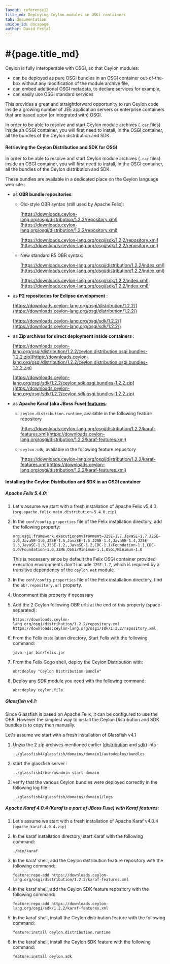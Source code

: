 ```yaml
---
layout: reference12
title_md: Deploying Ceylon modules in OSGi containers
tab: documentation
unique_id: docspage
author: David Festal
---
```


# #{page.title_md}

Ceylon is fully interoperable with OSGI, so that Ceylon modules:
- can be deployed as pure OSGI bundles in an OSGI container out-of-the-box without any modification of the module archive file,
- can embed additional OSGI metadata, to declare services for example,
- can easily use OSGI standard services

This provides a great and straightforward opportunity to run Ceylon code inside a growing number of JEE 
application servers or enterprise containers that are based upon (or integrated with) OSGI.

In order to be able to resolve and start Ceylon module archives (`.car` files) inside an OSGI container, you will first need to install, in the OSGI container, all the bundles of the Ceylon distribution and SDK.

#### Retrieving the Ceylon Distribution and SDK for OSGI

In order to be able to resolve and start Ceylon module archives (`.car` files) inside an OSGI container, you will first need to install, in the OSGI container, all the bundles of the Ceylon distribution and SDK.

These bundles are available in a dedicated place on the Ceylon language web site :

- as __OBR bundle repositories__:
    - Old-style OBR syntax (still used by Apache Felix):
        
        [https://downloads.ceylon-lang.org/osgi/distribution/1.2.2/repository.xml](https://downloads.ceylon-lang.org/osgi/distribution/1.2.2/repository.xml)

        [https://downloads.ceylon-lang.org/osgi/sdk/1.2.2/repository.xml](https://downloads.ceylon-lang.org/osgi/sdk/1.2.2/repository.xml)

    - New standard R5 OBR syntax:
        
        [https://downloads.ceylon-lang.org/osgi/distribution/1.2.2/index.xml](https://downloads.ceylon-lang.org/osgi/distribution/1.2.2/index.xml)
        
        [https://downloads.ceylon-lang.org/osgi/sdk/1.2.2/index.xml](https://downloads.ceylon-lang.org/osgi/sdk/1.2.2/index.xml)

- as __P2 repositories for Eclipse development__ :
  
  [https://downloads.ceylon-lang.org/osgi/distribution/1.2.2/](https://downloads.ceylon-lang.org/osgi/distribution/1.2.2/)

  [https://downloads.ceylon-lang.org/osgi/sdk/1.2.2/](https://downloads.ceylon-lang.org/osgi/sdk/1.2.2/)

- as __Zip archives for direct deployment inside containers__ :
  
  [https://downloads.ceylon-lang.org/osgi/distribution/1.2.2/ceylon.distribution.osgi.bundles-1.2.2.zip](https://downloads.ceylon-lang.org/osgi/distribution/1.2.2/ceylon.distribution.osgi.bundles-1.2.2.zip)
  
  [https://downloads.ceylon-lang.org/osgi/sdk/1.2.2/ceylon.sdk.osgi.bundles-1.2.2.zip](https://downloads.ceylon-lang.org/osgi/sdk/1.2.2/ceylon.sdk.osgi.bundles-1.2.2.zip)

- as __Apache Karaf (aka JBoss Fuse) [features](http://karaf.apache.org/manual/latest/users-guide/provisioning.html)__:
    - `ceylon.distribution.runtime`, available in the following feature repository
    
        [https://downloads.ceylon-lang.org/osgi/distribution/1.2.2/karaf-features.xml](https://downloads.ceylon-lang.org/osgi/distribution/1.2.2/karaf-features.xml)
    
    - `ceylon.sdk`, available in the following feature repository
      
        [https://downloads.ceylon-lang.org/osgi/distribution/1.2.2/karaf-features.xml](https://downloads.ceylon-lang.org/osgi/distribution/1.2.2/karaf-features.xml)

#### Installing the Ceylon Distribution and SDK in an OSGI container

##### Apache Felix 5.4.0:

1. Let's assume we start with a fresh installation of Apache Felix v5.4.0 (`org.apache.felix.main.distribution-5.4.0.zip`)

2. In the `conf/config.properties` file of the Felix installation directory, add the following property:

       org.osgi.framework.executionenvironment=J2SE-1.7,JavaSE-1.7,J2SE-1.6,JavaSE-1.6,J2SE-1.5,JavaSE-1.5,J2SE-1.4,JavaSE-1.4,J2SE-1.3,JavaSE-1.3,J2SE-1.2,,JavaSE-1.2,CDC-1.1/Foundation-1.1,CDC-1.0/Foundation-1.0,J2ME,OSGi/Minimum-1.1,OSGi/Minimum-1.0

   This is necessary since by default the Felix OSGI container provided execution environments don't include `J2SE-1.7`, which is required by a transitive dependency of the `ceylon.net` module.

3. In the `conf/config.properties` file of the Felix installation directory, find the `obr.repository.url` property.

4. Uncomment this property if necessary

5. Add the 2 Ceylon following OBR urls at the end of this property (space-separated):
 
       https://downloads.ceylon-lang.org/osgi/distribution/1.2.2/repository.xml https://downloads.ceylon-lang.org/osgi/sdk/1.2.2/repository.xml

6. From the Felix installation directory, Start Felix with the following command:

       java -jar bin/felix.jar

7. From the Felix Gogo shell, deploy the Ceylon Distribution with:
      
       obr:deploy "Ceylon Distribution Bundle"

8. Deploy any SDK module you need with the following command:
      
       obr:deploy ceylon.file

##### Glassfish v4.1:

Since Glassfish is based on Apache Felix, it can be configured to use the OBR.
However the simplest way to install the Ceylon Distribution and SDK bundles is to copy then manually.   

Let's assume we start with a fresh installation of Glassfish v4.1

1. Unzip the 2 zip archives mentioned earlier ([distribution](https://downloads.ceylon-lang.org/osgi/distribution/1.2.2/ceylon.distribution.osgi.bundles-1.2.2.zip) and [sdk](https://downloads.ceylon-lang.org/osgi/sdk/1.2.2/ceylon.sdk.osgi.bundles-1.2.2.zip)) into :

   `../glassfish4/glassfish/domains/domain1/autodeploy/bundles`
  
2. start the glassfish server :

   `../glassfish4/bin/asadmin start-domain`

3. verify that the various Ceylon bundles were deployed correctly in the following log file :

   `../glassfish4/glassfish/domains/domain1/logs`

##### Apache Karaf 4.0.4 (Karaf is a part of JBoss Fuse) with Karaf features:

1. Let's assume we start with a fresh installation of Apache Karaf v4.0.4 (`apache-karaf-4.0.4.zip`)

2. In the karaf installation directory, start Karaf with the following command:

       ./bin/karaf

3. In the karaf shell, add the Ceylon distribution feature repository with the following command:

       feature:repo-add https://downloads.ceylon-lang.org/osgi/distribution/1.2.2/karaf-features.xml

4. In the karaf shell, add the Ceylon SDK feature repository with the following command:

       feature:repo-add https://downloads.ceylon-lang.org/osgi/sdk/1.2.2/karaf-features.xml

5. In the karaf shell, install the Ceylon distribution feature with the following command:

       feature:install ceylon.distribution.runtime

6. In the karaf shell, install the Ceylon SDK feature with the following command:

       feature:install ceylon.sdk
